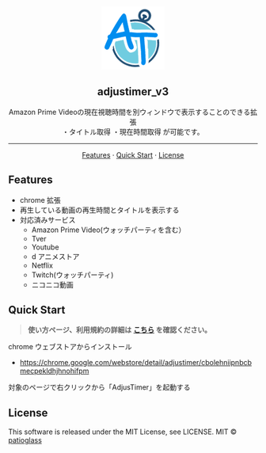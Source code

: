 <div align="center">
  <br>
 <img src="https://raw.githubusercontent.com/patioglass/adjustimer_v3/main/public/images/extension_128.png" alt="adjustimer_v3" width="128">
  <br>
  <h2>
    adjustimer_v3
    <br>
  </h2>
</div>

<p align="center">Amazon Prime Videoの現在視聴時間を別ウィンドウで表示することのできる拡張 <br>・タイトル取得 ・現在時間取得 が可能です。 </p>
<hr />

<p align="center">
  <a href="#features">Features</a> ·
  <a href="#quick-start">Quick Start</a> ·
  <a href="#license">License</a>
</p>

## Features

- chrome 拡張
- 再生している動画の再生時間とタイトルを表示する
- 対応済みサービス
  - Amazon Prime Video(ウォッチパーティを含む）
  - Tver
  - Youtube
  - d アニメストア
  - Netflix
  - Twitch(ウォッチパーティ)
  - ニコニコ動画

## Quick Start

> **使い方ページ、利用規約の詳細は** **[こちら](http://patiopatimon.com/adjustimer/) を確認ください。**

chrome ウェブストアからインストール

- https://chrome.google.com/webstore/detail/adjustimer/cbolehniipnbcbmecpekldhjhnohifpm

対象のページで右クリックから「AdjusTimer」を起動する

## License

This software is released under the MIT License, see LICENSE.
MIT © [patioglass](https://patiopatimon.com/)
